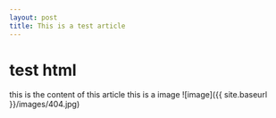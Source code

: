```yaml
---
layout: post
title: This is a test article
---
```

  <h1>test html</h1>
this is the content of this article
this is a image ![image]({{ site.baseurl }}/images/404.jpg)


